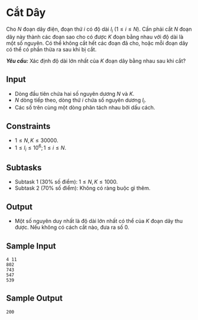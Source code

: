 # Cắt Dây

Cho $N$ đoạn dây điện, đoạn thứ $i$ có độ dài $l_i \ (1≤i≤N)$. Cần phải cắt $N$ đoạn dây này thành các đoạn sao cho có được $K$ đoạn bằng nhau với độ dài là một số nguyên. Có thể không cắt hết các đoạn đã cho, hoặc mỗi đoạn dây có thể có phần thừa ra sau khi bị cắt.

***Yêu cầu:*** Xác định độ dài lớn nhất của $K$ đoạn dây bằng nhau sau khi cắt?

## Input

- Dòng đầu tiên chứa hai số nguyên dương $N$ và $K$.
- $N$ dòng tiếp theo, dòng thứ $i$ chứa số nguyên dương $l_i$.
- Các số trên cùng một dòng phân tách nhau bởi dấu cách.

## Constraints

- $1≤N,K≤30000$.
- $1≤l_i≤10^6;1≤i≤N$.

## Subtasks

- Subtask $1$ ($30\%$ số điểm): $1 \le N, K \le 1000$.
- Subtask $2$ ($70\%$ số điểm): Không có ràng buộc gì thêm.

## Output

- Một số nguyên duy nhất là độ dài lớn nhất có thể của $K$ đoạn dây thu được. Nếu không có cách cắt nào, đưa ra số $0$.

## Sample Input

```
4 11
802
743
547
539 
```

## Sample Output

```
200
```